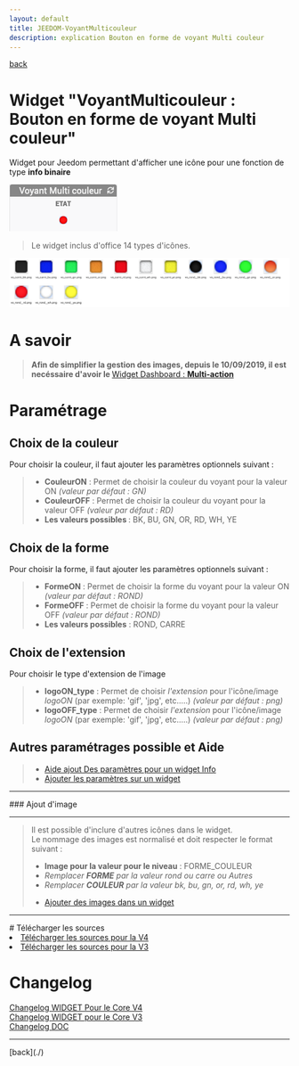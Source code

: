 ```yaml
---
layout: default
title: JEEDOM-VoyantMulticouleur
description: explication Bouton en forme de voyant Multi couleur
---
```

[back](./)
# Widget "VoyantMulticouleur : Bouton en forme de voyant Multi couleur"

Widget pour Jeedom permettant d'afficher une icône pour une fonction de type <b>info binaire</b>
<p><img src="../img/exemple/d/voyant_multicouleur.png" alt="Resultat" /></p>
<blockquote>
Le widget inclus d'office 14 types d'icônes.
</blockquote>

<p><img src="../img/VISUEL_JEEDOM_Voyant.png" alt="Visuels" /></p>

# A savoir
<blockquote>
<b>Afin de simplifier la gestion des images, depuis le 10/09/2019, il est necéssaire d'avoir le </b><a href="WIDGET_d_Multi_action_Defaut">Widget Dashboard : <b>Multi-action</b></a>
</blockquote>

# Paramétrage
## Choix de la couleur
Pour choisir la couleur, il faut ajouter les paramètres optionnels suivant :
<blockquote>
        <ul>
            <li><b>CouleurON</b> : Permet de choisir la couleur du voyant pour la valeur ON <i>(valeur par défaut : GN)</i></li>
            <li><b>CouleurOFF</b> : Permet de choisir la couleur du voyant pour la valeur OFF <i>(valeur par défaut : RD)</i></li>
            <li><b>Les valeurs possibles </b> : BK, BU, GN, OR, RD, WH, YE</li>
        </ul>
</blockquote>

## Choix de la forme
Pour choisir la forme, il faut ajouter les paramètres optionnels suivant :
<blockquote>
        <ul>
            <li><b>FormeON</b> : Permet de choisir la forme du voyant pour la valeur ON <i>(valeur par défaut : ROND)</i></li>
            <li><b>FormeOFF</b> : Permet de choisir la forme du voyant pour la valeur OFF <i>(valeur par défaut : ROND)</i></li>
            <li><b>Les valeurs possibles</b> : ROND, CARRE</li>
        </ul>
</blockquote>

## Choix de l'extension
Pour choisir le type d'extension de l'image
<blockquote>
        <ul>
            <li><b>logoON_type</b> : Permet de choisir <i>l'extension</i> pour l'icône/image <i>logoON</i> (par exemple: 'gif', 'jpg', etc.....)<i> (valeur par défaut : png)</i></li>
            <li><b>logoOFF_type</b> : Permet de choisir <i>l'extension</i> pour l'icône/image <i>logoON</i> (par exemple: 'gif', 'jpg', etc.....)<i> (valeur par défaut : png)</i></li>
        </ul>
</blockquote>

## Autres paramétrages possible et Aide
<blockquote>
        <ul>
            <li><a href="JEEDOM_AIDE_CONFIG_INFOS.html">Aide ajout Des paramètres pour un widget Info</a></li>
            <li><a href="JEEDOM_AIDE_PARA.html">Ajouter les paramètres sur un widget</a></li>
        </ul>
</blockquote>

<hr />
### Ajout d'image
<hr />
<blockquote>
        Il est possible d'inclure d'autres icônes dans le widget.<br/>
        Le nommage des images est normalisé et doit respecter le format suivant :
        <ul>
            <li><b>Image pour la valeur pour le niveau</b> : FORME_COULEUR</li>
            <li><i>Remplacer <b>FORME</b> par la valeur rond ou carre ou Autres</i></li>
            <li><i>Remplacer <b>COULEUR</b> par la valeur bk, bu, gn, or, rd, wh, ye</i></li>
        </ul>
        <ul>
            <li><a href="JEEDOM_AIDE_ADD_IMG.html">Ajouter des images dans un widget</a></li>
        </ul>
</blockquote>

<hr />
# Télécharger les sources

<li><a href="https://github.com/JEALG/JEEDOM-VoyantMulticouleur/tree/masterv4">Télécharger les sources pour la V4</a></li>
<li><a href="https://github.com/JEALG/JEEDOM-VoyantMulticouleur/tree/master">Télécharger les sources pour la V3</a></li>

# Changelog
<a href="https://github.com/JEALG/JEEDOM-VoyantMulticouleur/commits/masterv4">Changelog WIDGET Pour le Core V4</a><br/>
<a href="https://github.com/JEALG/JEEDOM-VoyantMulticouleur/commits/master">Changelog WIDGET pour le Core V3</a><br/>
<a href="https://github.com/JEALG/JEEDOM-Widget_JAG-doc/commits/master">Changelog DOC</a>


<hr />
[back](./)